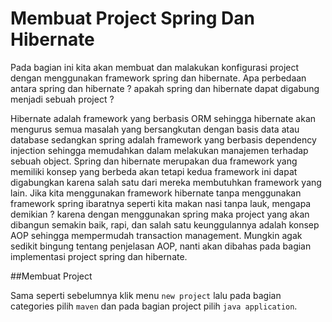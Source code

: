 # Membuat Project Spring Dan Hibernate

Pada bagian ini kita akan membuat dan malakukan konfigurasi project dengan menggunakan framework spring dan hibernate. Apa perbedaan antara spring dan hibernate ? apakah spring dan hibernate dapat digabung menjadi sebuah project ?

Hibernate adalah framework yang berbasis ORM sehingga hibernate akan mengurus semua masalah yang bersangkutan dengan basis data atau database sedangkan spring adalah framework yang berbasis dependency injection sehingga memudahkan dalam melakukan manajemen terhadap sebuah object. Spring dan hibernate merupakan dua framework yang memiliki konsep yang berbeda akan tetapi kedua framework ini dapat digabungkan karena salah satu dari mereka membutuhkan framework yang lain. Jika kita menggunakan framework hibernate tanpa menggunakan framework spring ibaratnya seperti kita makan nasi tanpa lauk, mengapa demikian ? karena dengan menggunakan spring maka project yang akan dibangun semakin baik, rapi, dan salah satu keunggulannya adalah konsep AOP sehingga mempermudah transaction management. Mungkin agak sedikit bingung tentang penjelasan AOP, nanti akan dibahas pada bagian implementasi project spring dan hibernate.

##Membuat Project

Sama seperti sebelumnya klik menu `new project` lalu pada bagian categories pilih `maven` dan pada bagian project pilih `java application`.  